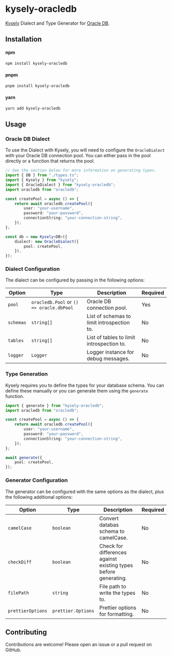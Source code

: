 # kysely-oracledb

[Kysely](https://github.com/koskimas/kysely) Dialect and Type Generator for [Oracle DB](https://github.com/oracle/node-oracledb).

## Installation

#### npm

```bash
npm install kysely-oracledb
```

#### pnpm

```bash
pnpm install kysely-oracledb
```

#### yarn

```bash
yarn add kysely-oracledb
```

## Usage

### Oracle DB Dialect

To use the Dialect with Kysely, you will need to configure the `OracleDialect` with your Oracle DB connection pool. You can either pass in the pool directly or a function that returns the pool.

```typescript
// See the section below for more information on generating types.
import { DB } from "./types.ts";
import { Kysely } from "kysely";
import { OracleDialect } from "kysely-oracledb";
import oracledb from "oracledb";

const createPool = async () => {
    return await oracledb.createPool({
        user: "your-username",
        password: "your-password",
        connectionString: "your-connection-string",
    });
};

const db = new Kysely<DB>({
    dialect: new OracleDialect({
        pool: createPool,
    }),
});
```

### Dialect Configuration

The dialect can be configured by passing in the following options:

| Option    | Type                                     | Description                                | Required |
| --------- | ---------------------------------------- | ------------------------------------------ | -------- |
| `pool`    | `oracledb.Pool` or `() => oracle.dbPool` | Oracle DB connection pool.                 | Yes      |
| `schemas` | `string[]`                               | List of schemas to limit introspection to. | No       |
| `tables`  | `string[]`                               | List of tables to limit introspection to.  | No       |
| `logger`  | `Logger`                                 | Logger instance for debug messages.        | No       |

### Type Generation

Kysely requires you to define the types for your database schema. You can define these manually or you can generate them using the `generate` function.

```typescript
import { generate } from "kysely-oracledb";
import oracledb from "oracledb";

const createPool = async () => {
    return await oracledb.createPool({
        user: "your-username",
        password: "your-password",
        connectionString: "your-connection-string",
    });
};

await generate({
    pool: createPool,
});
```

### Generator Configuration

The generator can be configured with the same options as the dialect, plus the following additional options:

| Option            | Type               | Description                                                     | Required |
| ----------------- | ------------------ | --------------------------------------------------------------- | -------- |
| `camelCase`       | `boolean`          | Convert databas schema to camelCase.                            | No       |
| `checkDiff`       | `boolean`          | Check for differences against existing types before generating. | No       |
| `filePath`        | `string`           | File path to write the types to.                                | No       |
| `prettierOptions` | `prettier.Options` | Prettier options for formatting.                                | No       |

## Contributing

Contributions are welcome! Please open an issue or a pull request on GitHub.

